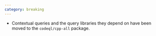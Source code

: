 ```yaml
---
category: breaking
---
```

* Contextual queries and the query libraries they depend on have been moved to the `codeql/cpp-all` package.
